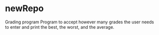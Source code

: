 # newRepo
Grading program
Program to accept however many grades the user needs to enter and print the best, the worst, and the average. 

